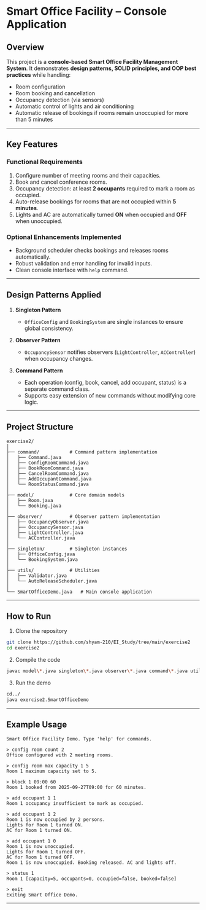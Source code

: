 # Smart Office Facility – Console Application

## Overview

This project is a **console-based Smart Office Facility Management System**.
It demonstrates **design patterns, SOLID principles, and OOP best practices** while handling:

* Room configuration
* Room booking and cancellation
* Occupancy detection (via sensors)
* Automatic control of lights and air conditioning
* Automatic release of bookings if rooms remain unoccupied for more than 5 minutes

---

## Key Features

### Functional Requirements

1. Configure number of meeting rooms and their capacities.
2. Book and cancel conference rooms.
3. Occupancy detection: at least **2 occupants** required to mark a room as occupied.
4. Auto-release bookings for rooms that are not occupied within **5 minutes**.
5. Lights and AC are automatically turned **ON** when occupied and **OFF** when unoccupied.

### Optional Enhancements Implemented

* Background scheduler checks bookings and releases rooms automatically.
* Robust validation and error handling for invalid inputs.
* Clean console interface with `help` command.

---

## Design Patterns Applied

1. **Singleton Pattern**

   * `OfficeConfig` and `BookingSystem` are single instances to ensure global consistency.

2. **Observer Pattern**

   * `OccupancySensor` notifies observers (`LightController`, `ACController`) when occupancy changes.

3. **Command Pattern**

   * Each operation (config, book, cancel, add occupant, status) is a separate command class.
   * Supports easy extension of new commands without modifying core logic.

---

## Project Structure

```
exercise2/
│
├── command/           # Command pattern implementation
│   ├── Command.java
│   ├── ConfigRoomCommand.java
│   ├── BookRoomCommand.java
│   ├── CancelRoomCommand.java
│   ├── AddOccupantCommand.java
│   └── RoomStatusCommand.java
│
├── model/             # Core domain models
│   ├── Room.java
│   └── Booking.java
│
├── observer/          # Observer pattern implementation
│   ├── OccupancyObserver.java
│   ├── OccupancySensor.java
│   ├── LightController.java
│   └── ACController.java
│
├── singleton/         # Singleton instances
│   ├── OfficeConfig.java
│   └── BookingSystem.java
│
├── utils/             # Utilities
│   ├── Validator.java
│   └── AutoReleaseScheduler.java
│
└── SmartOfficeDemo.java   # Main console application
```

---

## How to Run

1. Clone the repository

```bash
git clone https://github.com/shyam-210/EI_Study/tree/main/exercise2
cd exercise2
```

2. Compile the code

```bash
javac model\*.java singleton\*.java observer\*.java command\*.java utils\*.java SmartOfficeDemo.java

```

3. Run the demo

```bash
cd../
java exercise2.SmartOfficeDemo
```

---

## Example Usage

```
Smart Office Facility Demo. Type 'help' for commands.

> config room count 2
Office configured with 2 meeting rooms.

> config room max capacity 1 5
Room 1 maximum capacity set to 5.

> block 1 09:00 60
Room 1 booked from 2025-09-27T09:00 for 60 minutes.

> add occupant 1 1
Room 1 occupancy insufficient to mark as occupied.

> add occupant 1 2
Room 1 is now occupied by 2 persons.
Lights for Room 1 turned ON.
AC for Room 1 turned ON.

> add occupant 1 0
Room 1 is now unoccupied.
Lights for Room 1 turned OFF.
AC for Room 1 turned OFF.
Room 1 is now unoccupied. Booking released. AC and lights off.

> status 1
Room 1 [capacity=5, occupants=0, occupied=false, booked=false]

> exit
Exiting Smart Office Demo.
```

---
